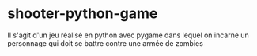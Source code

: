 # shooter-python-game
Il s'agit d'un jeu réalisé en python avec pygame dans lequel on incarne un personnage qui doit se battre contre une armée de zombies
